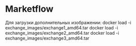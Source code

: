# Marketflow

Для загрузки дополнительных изображении:
docker load -i exchange_images/exchange1_amd64.tar
docker load -i exchange_images/exchange2_amd64.tar
docker load -i exchange_images/exchange3_amd64.tar